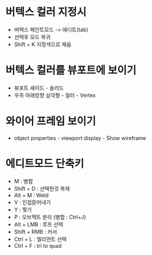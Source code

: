 # 버텍스 컬러 지정시
- 버텍스 페인트모드 -> 에디트(tab)
- 선택후 모드 복귀
- Shift + K 지정색으로 채움

# 버텍스 컬러를 뷰포트에 보이기
- 뷰포트 셰이드 - 솔리드
- 우측 아래방향 삼각형 - 컬러 - Vertex

# 와이어 프레임 보이기
- object properties - viewport display - Show wireframe

# 에디트모드 단축키
- M : 병합
- Shift + D : 선택한것 복제
- Alt + M : Weld
- V : 인접뜯어내기
- Y : 찢기
- P : 오브젝트 분리 (병합 : Ctrl+J)
- Alt + LMB : 루프 선택
- Shift + RMB : 커서
- Ctrl + L : 엘리먼트 선택
- Ctrl + F : tri to quad
